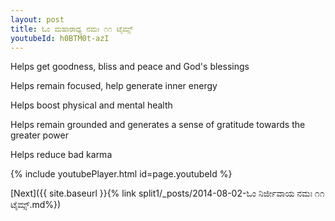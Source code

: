 ```yaml
---
layout: post
title: ಓಂ ಮಹಾರಾಧ್ಯ ನಮಃ ೧೧ ಟೈಮ್ಸ್
youtubeId: h0BTM0t-azI
---
```

 
 
Helps get goodness, bliss and peace and God's blessings
 
Helps remain focused, help generate inner energy 
 
Helps boost physical and mental health 
 
Helps remain grounded and generates a sense of gratitude towards the greater power 
 
Helps reduce bad karma
 
 
 
 


{% include youtubePlayer.html id=page.youtubeId %}
 
[Next]({{ site.baseurl }}{% link  split1/_posts/2014-08-02-ಓಂ ನಿರ್ಜೀವಾಯ ನಮಃ ೧೧ ಟೈಮ್ಸ್.md%})
 
